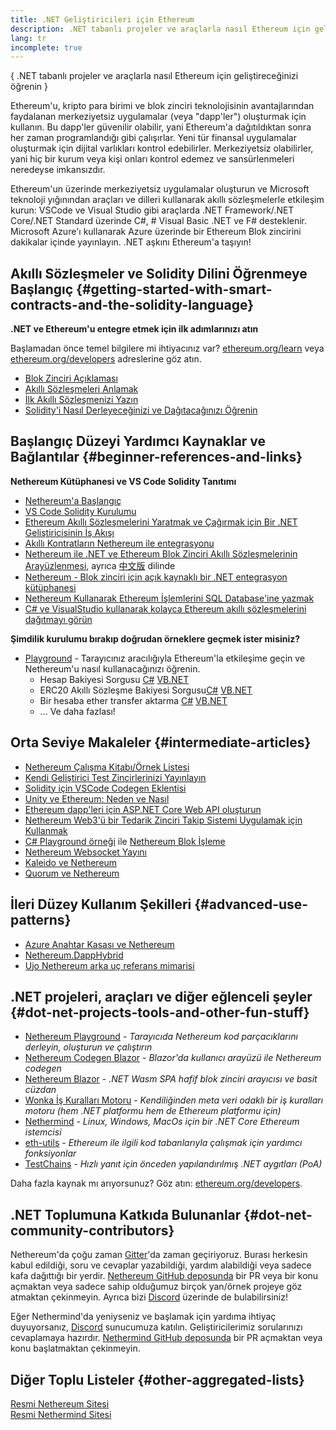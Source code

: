 ```yaml
---
title: .NET Geliştiricileri için Ethereum
description: .NET tabanlı projeler ve araçlarla nasıl Ethereum için geliştireceğinizi öğrenin
lang: tr
incomplete: true
---
```


{
<FeaturedText>.NET tabanlı projeler ve araçlarla nasıl Ethereum için geliştireceğinizi öğrenin</FeaturedText>
}

Ethereum'u, kripto para birimi ve blok zinciri teknolojisinin avantajlarından faydalanan merkeziyetsiz uygulamalar (veya "dapp'ler") oluşturmak için kullanın. Bu dapp'ler güvenilir olabilir, yani Ethereum'a dağıtıldıktan sonra her zaman programlandığı gibi çalışırlar. Yeni tür finansal uygulamalar oluşturmak için dijital varlıkları kontrol edebilirler. Merkeziyetsiz olabilirler, yani hiç bir kurum veya kişi onları kontrol edemez ve sansürlenmeleri neredeyse imkansızdır.

Ethereum'un üzerinde merkeziyetsiz uygulamalar oluşturun ve Microsoft teknoloji yığınından araçları ve dilleri kullanarak akıllı sözleşmelerle etkileşim kurun: VSCode ve Visual Studio gibi araçlarda .NET Framework/.NET Core/.NET Standard üzerinde C#, # Visual Basic .NET ve F# desteklenir. Microsoft Azure'ı kullanarak Azure üzerinde bir Ethereum Blok zincirini dakikalar içinde yayınlayın. .NET aşkını Ethereum'a taşıyın!

## Akıllı Sözleşmeler ve Solidity Dilini Öğrenmeye Başlangıç {#getting-started-with-smart-contracts-and-the-solidity-language}

**.NET ve Ethereum'u entegre etmek için ilk adımlarınızı atın**

Başlamadan önce temel bilgilere mi ihtiyacınız var? [ethereum.org/learn](/learn/) veya [ethereum.org/developers](/developers/) adreslerine göz atın.

- [Blok Zinciri Açıklaması](https://kauri.io/article/d55684513211466da7f8cc03987607d5/blockchain-explained)
- [Akıllı Sözleşmeleri Anlamak](https://kauri.io/article/e4f66c6079e74a4a9b532148d3158188/ethereum-101-part-5-the-smart-contract)
- [İlk Akıllı Sözleşmenizi Yazın](https://kauri.io/article/124b7db1d0cf4f47b414f8b13c9d66e2/remix-ide-your-first-smart-contract)
- [Solidity'i Nasıl Derleyeceğinizi ve Dağıtacağınızı Öğrenin](https://kauri.io/article/973c5f54c4434bb1b0160cff8c695369/understanding-smart-contract-compilation-and-deployment)

## Başlangıç Düzeyi Yardımcı Kaynaklar ve Bağlantılar {#beginner-references-and-links}

**Nethereum Kütüphanesi ve VS Code Solidity Tanıtımı**

- [Nethereum'a Başlangıç](https://docs.nethereum.com/en/latest/getting-started/)
- [VS Code Solidity Kurulumu](https://marketplace.visualstudio.com/items?itemName=JuanBlanco.solidity)
- [Ethereum Akıllı Sözleşmelerini Yaratmak ve Çağırmak için Bir .NET Geliştiricisinin İş Akışı](https://medium.com/coinmonks/a-net-developers-workflow-for-creating-and-calling-ethereum-smart-contracts-44714f191db2)
- [Akıllı Kontratların Nethereum ile entegrasyonu](https://kauri.io/#collections/Getting%20Started/smart-contracts-integration-with-nethereum/#smart-contracts-integration-with-nethereumm)
- [Nethereum ile .NET ve Ethereum Blok Zinciri Akıllı Sözleşmelerinin Arayüzlenmesi](https://medium.com/my-blockchain-development-daily-journey/interfacing-net-and-ethereum-blockchain-smart-contracts-with-nethereum-2fa3729ac933), ayrıca [中文版](https://medium.com/my-blockchain-development-daily-journey/%E4%BD%BF%E7%94%A8nethereum%E9%80%A3%E6%8E%A5-net%E5%92%8C%E4%BB%A5%E5%A4%AA%E7%B6%B2%E5%8D%80%E5%A1%8A%E9%8F%88%E6%99%BA%E8%83%BD%E5%90%88%E7%B4%84-4a96d35ad1e1) dilinde
- [Nethereum - Blok zinciri için açık kaynaklı bir .NET entegrasyon kütüphanesi](https://kauri.io/#collections/a%20hackathon%20survival%20guide/nethereum-an-open-source-.net-integration-library/)
- [Nethereum Kullanarak Ethereum İşlemlerini SQL Database'ine yazmak](https://medium.com/coinmonks/writing-ethereum-transactions-to-sql-database-using-nethereum-fd94e0e4fa36)
- [C# ve VisualStudio kullanarak kolayca Ethereum akıllı sözleşmelerini dağıtmayı görün](https://koukia.ca/deploy-ethereum-smart-contracts-using-c-and-visualstudio-5be188ae928c)

**Şimdilik kurulumu bırakıp doğrudan örneklere geçmek ister misiniz?**

- [Playground](http://playground.nethereum.com/) - Tarayıcınız aracılığıyla Ethereum'la etkileşime geçin ve Nethereum'u nasıl kullanacağınızı öğrenin.
  - Hesap Bakiyesi Sorgusu [C#](http://playground.nethereum.com/csharp/id/1001) [VB.NET](http://playground.nethereum.com/vb/id/2001)
  - ERC20 Akıllı Sözleşme Bakiyesi Sorgusu[C#](http://playground.nethereum.com/csharp/id/1005) [VB.NET](http://playground.nethereum.com/vb/id/2004)
  - Bir hesaba ether transfer aktarma [C#](http://playground.nethereum.com/csharp/id/1003) [VB.NET](http://playground.nethereum.com/vb/id/2003)
  - ... Ve daha fazlası!

## Orta Seviye Makaleler {#intermediate-articles}

- [Nethereum Çalışma Kitabı/Örnek Listesi](http://docs.nethereum.com/en/latest/Nethereum.Workbooks/docs/)
- [Kendi Geliştirici Test Zincirlerinizi Yayınlayın](https://github.com/Nethereum/Testchains)
- [Solidity için VSCode Codegen Eklentisi](https://docs.nethereum.com/en/latest/nethereum-codegen-vscodesolidity/)
- [Unity ve Ethereum: Neden ve Nasıl](https://www.raywenderlich.com/5509-unity-and-ethereum-why-and-how)
- [Ethereum dapp'leri için ASP.NET Core Web API oluşturun](https://tech-mint.com/blockchain/create-asp-net-core-web-api-for-ethereum-dapps/)
- [Nethereum Web3'ü bir Tedarik Zinciri Takip Sistemi Uygulamak için Kullanmak](http://blog.pomiager.com/post/using-nethereum-web3-to-implement-a-supply-chain-traking-system4)
- [C# Playground örneği](http://playground.nethereum.com/csharp/id/1025) ile [Nethereum Blok İşleme](https://nethereum.readthedocs.io/en/latest/nethereum-block-processing-detail/)
- [Nethereum Websocket Yayını](https://nethereum.readthedocs.io/en/latest/nethereum-subscriptions-streaming/)
- [Kaleido ve Nethereum](https://kaleido.io/kaleido-and-nethereum/)
- [Quorum ve Nethereum](https://github.com/Nethereum/Nethereum/blob/master/src/Nethereum.Quorum/README.md)

## İleri Düzey Kullanım Şekilleri {#advanced-use-patterns}

- [Azure Anahtar Kasası ve Nethereum](https://github.com/Azure-Samples/bc-community-samples/tree/master/akv-nethereum)
- [Nethereum.DappHybrid](https://github.com/Nethereum/Nethereum.DappHybrid)
- [Ujo Nethereum arka uç referans mimarisi](https://docs.nethereum.com/en/latest/nethereum-ujo-backend-sample/)

## .NET projeleri, araçları ve diğer eğlenceli şeyler {#dot-net-projects-tools-and-other-fun-stuff}

- [Nethereum Playground](http://playground.nethereum.com/) - _Tarayıcıda Nethereum kod parçacıklarını derleyin, oluşturun ve çalıştırın_
- [Nethereum Codegen Blazor](https://github.com/Nethereum/Nethereum.CodeGen.Blazor) - _Blazor'da kullanıcı arayüzü ile Nethereum codegen_
- [Nethereum Blazor](https://github.com/Nethereum/NethereumBlazor) - _.NET Wasm SPA hafif blok zinciri arayıcısı ve basit cüzdan_
- [Wonka İş Kuralları Motoru](https://docs.nethereum.com/en/latest/wonka/) - _Kendiliğinden meta veri odaklı bir iş kuralları motoru (hem .NET platformu hem de Ethereum platformu için)_
- [Nethermind](https://github.com/NethermindEth/nethermind) - _Linux, Windows, MacOs için bir .NET Core Ethereum istemcisi_
- [eth-utils](https://github.com/ethereum/eth-utils/) - _Ethereum ile ilgili kod tabanlarıyla çalışmak için yardımcı fonksiyonlar_
- [TestChains](https://github.com/Nethereum/TestChains) - _Hızlı yanıt için önceden yapılandırılmış .NET aygıtları (PoA)_

Daha fazla kaynak mı arıyorsunuz? Göz atın: [ethereum.org/developers](/developers/).

## .NET Toplumuna Katkıda Bulunanlar {#dot-net-community-contributors}

Nethereum'da çoğu zaman [Gitter](https://gitter.im/Nethereum/Nethereum)'da zaman geçiriyoruz. Burası herkesin kabul edildiği, soru ve cevaplar yazabildiği, yardım alabildiği veya sadece kafa dağıttığı bir yerdir. [Nethereum GitHub deposunda](https://github.com/Nethereum) bir PR veya bir konu açmaktan veya sadece sahip olduğumuz birçok yan/örnek projeye göz atmaktan çekinmeyin. Ayrıca bizi [Discord](https://discord.gg/jQPrR58FxX) üzerinde de bulabilirsiniz!

Eğer Nethermind'da yeniyseniz ve başlamak için yardıma ihtiyaç duyuyorsanız, [Discord](http://discord.gg/PaCMRFdvWT) sunucumuza katılın. Geliştiricilerimiz sorularınızı cevaplamaya hazırdır. [Nethermind GitHub deposunda](https://github.com/NethermindEth/nethermind) bir PR açmaktan veya konu başlatmaktan çekinmeyin.

## Diğer Toplu Listeler {#other-aggregated-lists}

[Resmi Nethereum Sitesi](https://nethereum.com/)  
[Resmi Nethermind Sitesi](https://nethermind.io/)
